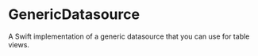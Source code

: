 # GenericDatasource
A Swift implementation of a generic datasource that you can use for table views.

